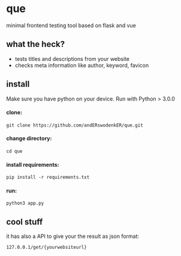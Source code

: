 # que

minimal frontend testing tool based on flask and vue

## what the heck?
 - tests titles and descriptions from your website
 - checks meta information like author, keyword, favicon
 
 
## install
 
Make sure you have python on your device. Run with Python > 3.0.0
 
#### clone: <br>
`git clone https://github.com/andERswodenkER/que.git`
 
#### change directory: <br>
`cd que`

#### install requirements: <br>
`pip install -r requirements.txt`

#### run: <br>
`python3 app.py`


## cool stuff

it has also a API to give your the result as json format:

`127.0.0.1/get/{yourwebsiteurl}`